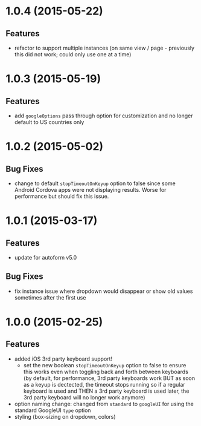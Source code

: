 # 1.0.4 (2015-05-22)

## Features
- refactor to support multiple instances (on same view / page - previously this did not work; could only use one at a time)


# 1.0.3 (2015-05-19)

## Features
- add `googleOptions` pass through option for customization and no longer default to US countries only


# 1.0.2 (2015-05-02)

## Bug Fixes
- change to default `stopTimeoutOnKeyup` option to false since some Android Cordova apps were not displaying results. Worse for performance but should fix this issue.


# 1.0.1 (2015-03-17)

## Features
- update for autoform v5.0

## Bug Fixes
- fix instance issue where dropdown would disappear or show old values sometimes after the first use


# 1.0.0 (2015-02-25)

## Features
- added iOS 3rd party keyboard support!
  - set the new boolean `stopTimeoutOnKeyup` option to false to ensure this works even when toggling back and forth between keyboards (by default, for performance, 3rd party keyboards work BUT as soon as a keyup is dectected, the timeout stops running so if a regular keyboard is used and THEN a 3rd party keyboard is used later, the 3rd party keyboard will no longer work anymore)
- option naming change: changed from `standard` to `googleUI` for using the standard GoogleUI `type` option
- styling (box-sizing on dropdown, colors)